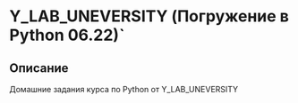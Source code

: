 # Y_LAB_UNEVERSITY (Погружение в Python 06.22)`

## Описание 
Домашние задания курса по Python от Y_LAB_UNEVERSITY
